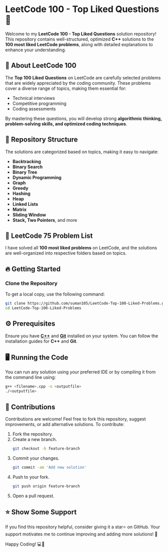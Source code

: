 # **LeetCode 100 - Top Liked Questions** 🚀  

Welcome to my **LeetCode 100 - Top Liked Questions** solution repository! This repository contains well-structured, optimized **C++** solutions to the **100 most liked LeetCode problems**, along with detailed explanations to enhance your understanding.

## 📌 **About LeetCode 100** 
The **Top 100 Liked Questions** on LeetCode are carefully selected problems that are widely appreciated by the coding community. These problems cover a diverse range of topics, making them essential for:

- Technical interviews
- Competitive programming
- Coding assessments
  
By mastering these questions, you will develop strong **algorithmic thinking, problem-solving skills, and optimized coding techniques**.

## 📂 **Repository Structure**  
The solutions are categorized based on topics, making it easy to navigate:  

- **Backtracking**  
- **Binary Search**  
- **Binary Tree**  
- **Dynamic Programming**  
- **Graph**  
- **Greedy**  
- **Hashing**
- **Heap**
- **Linked Lists**
- **Matrix**
- **Sliding Window**
- **Stack, Two Pointers**, and more 

## 📑 LeetCode 75 Problem List

I have solved all **100 most liked problems** on LeetCode, and the solutions are well-organized into respective folders based on topics.

## 🔥 **Getting Started**  

### Clone the Repository  
To get a local copy, use the following command:  

```sh
git clone https://github.com/suman105/LeetCode-Top-100-Liked-Problems.git
cd LeetCode-Top-100-Liked-Problems
```

## ⚙️ **Prerequisites**
Ensure you have **[C++](https://www.learncpp.com/)** and **[Git](https://git-scm.com/book/en/v2/Getting-Started-Installing-Git)** installed on your system. You can follow the installation guides for **C++** and **Git**.

## 🖥️  **Running the Code**
You can run any solution using your preferred IDE or by compiling it from the command line using:

```sh
g++ <filename>.cpp -o <outputfile>
./<outputfile>
```

## 🤝 **Contributions**
Contributions are welcome! Feel free to fork this repository, suggest improvements, or add alternative solutions. To contribute:
1. Fork the repository.
2. Create a new branch.
   ```sh
   git checkout -b feature-branch
3. Commit your changes.
   ```sh
   git commit -am 'Add new solution'
4. Push to your fork.
   ```sh
   git push origin feature-branch
5. Open a pull request.

## ⭐ **Show Some Support**
If you find this repository helpful, consider giving it a star⭐ on GitHub. Your support motivates me to continue improving and adding more solutions! 🚀

Happy Coding! 💻🎯

